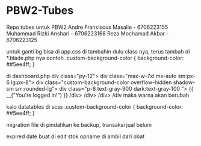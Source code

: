 # PBW2-Tubes
Repo tubes untuk PBW2
Andre Fransiscus Masalle - 6706223155
Muhammad Rizki Anshari - 6706223168
Reza Mochamad Akbar - 6706223125



untuk ganti bg bisa di app.css di tambahin dulu class nya, terus tambah di *.blade.php nya
contoh .custom-background-color {
    background-color: ##5ee4ff;
}

di dashboard.php
div class="py-12">
        div class="max-w-7xl mx-auto sm:px-6 lg:px-8">
            div class="custom-background-color overflow-hidden shadow-sm sm:rounded-lg">
                div class="p-6 text-gray-900 dark:text-gray-100 ">
                    {{ __("You're logged in!") }}
                /div>
            /div>
        /div>
    /div
maka warna akan berubah


kalo datatables di scss
.custom-background-color {
    background-color: ##5ee4ff;
}


migration file di pindahkan ke backup, transaksi jual belum


expired date buat di edit stok opname di ambil dari obat